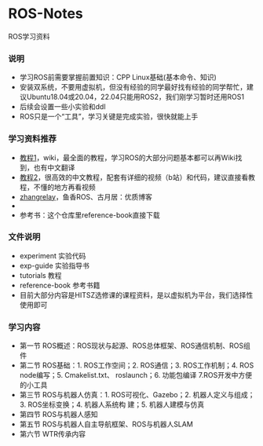 # ROS-Notes
ROS学习资料
### 说明
- 学习ROS前需要掌握前置知识：CPP Linux基础(基本命令、知识)
- 安装双系统，不要用虚拟机，但没有经验的同学最好找有经验的同学帮忙，建议Ubuntu18.04或20.04，22.04只能用ROS2，我们刚学习暂时还用ROS1
- 后续会设置一些小实验和ddl
- ROS只是一个“工具”，学习关键是完成实验，很快就能上手
### 学习资料推荐
- [教程1](https://wiki.ros.org/Documentation)，wiki，最全面的教程，学习ROS的大部分问题基本都可以再Wiki找到，也有中文翻译
- [教程2](http://www.autolabor.com.cn/book/ROSTutorials/)，很高效的中文教程，配套有详细的视频（b站）和代码，建议直接看教程，不懂的地方再看视频
- [zhangrelay](https://blog.csdn.net/ZhangRelay)，鱼香ROS、古月居：优质博客
- 
- 参考书：这个仓库里reference-book直接下载
### 文件说明
- experiment 实验代码
- exp-guide 实验指导书
- tutorials 教程 
- reference-book 参考书籍
- 目前大部分内容是HITSZ选修课的课程资料，是以虚拟机为平台，我们选择性使用即可
### 学习内容
- 第一节 ROS概述：ROS现状与起源、ROS总体框架、ROS通信机制、ROS组件
- 第二节 ROS基础：1. ROS工作空间；2. ROS通信；3. ROS工作机制；4. ROS node编写；5. Cmakelist.txt、
roslaunch；6. 功能包编译 7.ROS开发中方便的小工具
- 第三节 ROS与机器人仿真：1. ROS可视化、Gazebo；2. 机器人定义与组成；3. ROS坐标变换；4. 机器人系统构
建；5. 机器人建模与仿真
- 第四节 ROS与机器人感知
- 第五节 ROS与机器人自主导航框架、ROS与机器人SLAM
- 第六节 WTR传承内容
